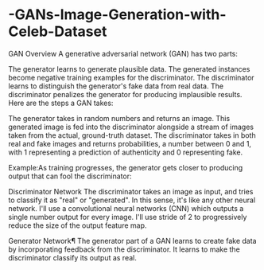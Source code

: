 # -GANs-Image-Generation-with-Celeb-Dataset

GAN Overview
A generative adversarial network (GAN) has two parts:

The generator learns to generate plausible data. The generated instances become negative training examples for the discriminator.
The discriminator learns to distinguish the generator's fake data from real data. The discriminator penalizes the generator for producing implausible results.
Here are the steps a GAN takes:

The generator takes in random numbers and returns an image.
This generated image is fed into the discriminator alongside a stream of images taken from the actual, ground-truth dataset.
The discriminator takes in both real and fake images and returns probabilities, a number between 0 and 1, with 1 representing a prediction of authenticity and 0 representing fake.



Example:As training progresses, the generator gets closer to producing output that can fool the discriminator:

Discriminator Network
The discriminator takes an image as input, and tries to classify it as "real" or "generated". In this sense, it's like any other neural network. I'll use a convolutional neural networks (CNN) which outputs a single number output for every image. I'll use stride of 2 to progressively reduce the size of the output feature map.


Generator Network¶
The generator part of a GAN learns to create fake data by incorporating feedback from the discriminator. It learns to make the discriminator classify its output as real.

